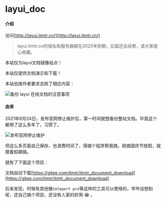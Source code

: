 # layui_doc

#### 介绍

访问[http://layui.itmtr.cn/](http://layui.itmtr.cn/)

> layui.itmtr.cn的域名和服务器都在2025年到期，后面还会续费，请大家放心收藏。

本站仅为layui文档镜像站点！

本站仅提供文档演示和下载！

本站也按作者要求去除了相应内容：

![备份 layui 在线文档的注意事项](https://images.gitee.com/uploads/images/2021/1012/214127_f3068c85_8718280.png "备份 layui 在线文档的注意事项.png")

#### 由来

2021年9月24日，发布官网停止维护后，第一时间就想备份整站文档。毕竟这个都用了这么多年了，习惯了。

![发布官网停止维护](https://images.gitee.com/uploads/images/2021/1012/214401_d62435af_8718280.png "发布官网停止维护.png")

但这么多页面自己保存，也浪费时间了，得搞个程序帮我搞，刚搞国庆节放假，就撑着假期搞。

就有了下面这个项目：

文档自动下载[https://gitee.com/itmtr/itmtr_document_download](https://gitee.com/itmtr/itmtr_document_download)

后来发现，时候有其他像`teleport pro`等这样的工具可以使用的，早咋没想到呢，还自己搞个项目，还没有人家的好用 :joy: 。

